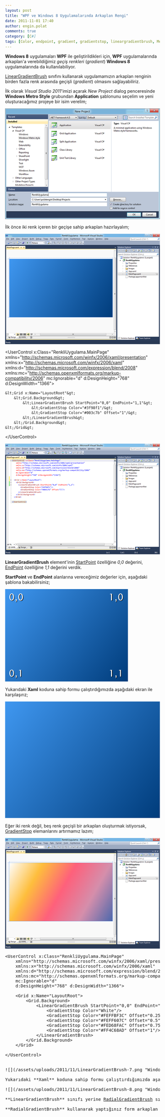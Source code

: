 ```yaml
---
layout: post
title: "WPF ve Windows 8 Uygulamalarında Arkaplan Rengi"
date: 2011-11-01 17:40
author: engin.polat
comments: true
category: [C#]
tags: [Color, endpoint, gradient, gradientstop, lineargradientbrush, MetroUI, offset, radialgradientbrush, strtpoint, usercontrol, visual studio 2011, windows8, wpf, xaml]
---
```

**Windows 8** uygulamaları **WPF** ile geliştirildikleri için, **WPF** uygulamalarında arkaplan'a verebildiğimiz *geçiş renkleri* (*gradient*) **Windows 8** uygulamalarında da kullanılabiliyor.

<a href="http://msdn.microsoft.com/library/system.windows.media.lineargradientbrush" target="_blank" rel="noopener">LinearGradientBrush</a> sınıfını kullanarak uygulamamızın arkaplan renginin birden fazla renk arasında geçişli (*gradient*) olmasını sağlayabiliriz.

İlk olarak *Visual Studio 2011*'imizi açarak *New Project* dialog penceresinde **Windows Metro Style** grubundan **Application** şablonunu seçelim ve yeni oluşturacağımız projeye bir isim verelim;

![](/assets/uploads/2011/11/LinearGradientBrush-1.png "Windows 8 WPF LinearGradientBrush")

İlk önce iki renk içeren bir geçişe sahip arkaplan hazırlayalım;

![](/assets/uploads/2011/11/LinearGradientBrush-4.png "Windows 8 WPF LinearGradientBrush")



&lt;UserControl x:Class="RenkliUygulama.MainPage"
    xmlns="http://schemas.microsoft.com/winfx/2006/xaml/presentation"
    xmlns:x="http://schemas.microsoft.com/winfx/2006/xaml"
    xmlns:d="http://schemas.microsoft.com/expression/blend/2008"
    xmlns:mc="http://schemas.openxmlformats.org/markup-compatibility/2006"
    mc:Ignorable="d"
    d:DesignHeight="768" d:DesignWidth="1366"&gt;

    &lt;Grid x:Name="LayoutRoot"&gt;
        &lt;Grid.Background&gt;
            &lt;LinearGradientBrush StartPoint="0,0" EndPoint="1,1"&gt;
                &lt;GradientStop Color="#3f98f1"/&gt;
                &lt;GradientStop Color="#003c7b" Offset="1"/&gt;
            &lt;/LinearGradientBrush&gt;
        &lt;/Grid.Background&gt;
    &lt;/Grid&gt;

&lt;/UserControl&gt;</pre>

![](/assets/uploads/2011/11/LinearGradientBrush-3.png "Windows 8 WPF LinearGradientBrush")

**LinearGradientBrush** element'inin <a href="http://msdn.microsoft.com/library/system.windows.media.lineargradientbrush.startpoint" target="_blank" rel="noopener">StartPoint</a> özelliğine *0,0* değerini, <a href="http://msdn.microsoft.com/library/system.windows.media.lineargradientbrush.endpoint" target="_blank" rel="noopener">EndPoint</a> özelliğine *1,1* değerini verdik.

**StartPoint** ve **EndPoint** alanlarına vereceğimiz değerler için, aşağıdaki şablona bakabilirsiniz;

![](/assets/uploads/2011/11/LinearGradientBrush-2.png "Windows 8 WPF LinearGradientBrush")

Yukarıdaki **Xaml** koduna sahip formu çalıştırdığımızda aşağıdaki ekran ile karşılaşırız;

![](/assets/uploads/2011/11/LinearGradientBrush-5.png "Windows 8 WPF LinearGradientBrush")

Eğer iki renk değil, beş renk geçişli bir arkaplan oluşturmak istiyorsak, <a href="http://msdn.microsoft.com/library/system.windows.media.gradientstop" target="_blank" rel="noopener">GradientStop</a> elemanlarını artırmamız lazım;

![](/assets/uploads/2011/11/LinearGradientBrush-6.png "Windows 8 WPF LinearGradientBrush")

<pre class="brush:xml">&lt;UserControl x:Class="RenkliUygulama.MainPage"
    xmlns="http://schemas.microsoft.com/winfx/2006/xaml/presentation"
    xmlns:x="http://schemas.microsoft.com/winfx/2006/xaml"
    xmlns:d="http://schemas.microsoft.com/expression/blend/2008"
    xmlns:mc="http://schemas.openxmlformats.org/markup-compatibility/2006"
    mc:Ignorable="d"
    d:DesignHeight="768" d:DesignWidth="1366"&gt;

    &lt;Grid x:Name="LayoutRoot"&gt;
        &lt;Grid.Background&gt;
            &lt;LinearGradientBrush StartPoint="0,0" EndPoint="1,1"&gt;
                &lt;GradientStop Color="White"/&gt;
                &lt;GradientStop Color="#FEFFBF3C" Offset="0.25"/&gt;
                &lt;GradientStop Color="#FEFF607C" Offset="0.5"/&gt;
                &lt;GradientStop Color="#FED68FAC" Offset="0.75"/&gt;
                &lt;GradientStop Color="#FF4C68AD" Offset="1"/&gt;
            &lt;/LinearGradientBrush&gt;
        &lt;/Grid.Background&gt;
    &lt;/Grid&gt;

&lt;/UserControl&gt;


![](/assets/uploads/2011/11/LinearGradientBrush-7.png "Windows 8 WPF LinearGradientBrush")

Yukarıdaki **Xaml** koduna sahip formu çalıştırdığımızda aşağıdaki ekran ile karşılaşırız;

![](/assets/uploads/2011/11/LinearGradientBrush-8.png "Windows 8 WPF LinearGradientBrush")

**LinearGradientBrush** sınıfı yerine <a href="http://msdn.microsoft.com/library/system.windows.media.radialgradientbrush" target="_blank" rel="noopener">RadialGradientBrush</a> sınıfını da kullanabiliriz.

**RadialGradientBrush** kullanarak yaptığınız form arkaplan görüntülerini yorum alanında paylaşın.

